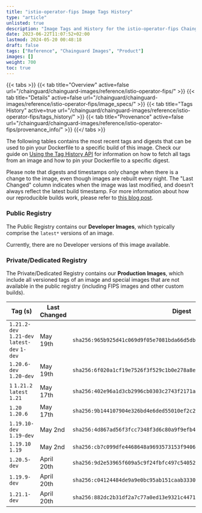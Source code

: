```yaml
---
title: "istio-operator-fips Image Tags History"
type: "article"
unlisted: true
description: "Image Tags and History for the istio-operator-fips Chainguard Image"
date: 2023-06-22T11:07:52+02:00
lastmod: 2024-05-20 00:48:18
draft: false
tags: ["Reference", "Chainguard Images", "Product"]
images: []
weight: 700
toc: true
---
```


{{< tabs >}}
{{< tab title="Overview" active=false url="/chainguard/chainguard-images/reference/istio-operator-fips/" >}}
{{< tab title="Details" active=false url="/chainguard/chainguard-images/reference/istio-operator-fips/image_specs/" >}}
{{< tab title="Tags History" active=true url="/chainguard/chainguard-images/reference/istio-operator-fips/tags_history/" >}}
{{< tab title="Provenance" active=false url="/chainguard/chainguard-images/reference/istio-operator-fips/provenance_info/" >}}
{{</ tabs >}}

The following tables contains the most recent tags and digests that can be used to pin your Dockerfile to a specific build of this image. Check our guide on [Using the Tag History API](/chainguard/chainguard-images/using-the-tag-history-api/) for information on how to fetch all tags from an image and how to pin your Dockerfile to a specific digest.

Please note that digests and timestamps only change when there is a change to the image, even though images are rebuilt every night. The "Last Changed" column indicates when the image was last modified, and doesn't always reflect the latest build timestamp. For more information about how our reproducible builds work, please refer to [this blog post](https://www.chainguard.dev/unchained/reproducing-chainguards-reproducible-image-builds).

### Public Registry
The Public Registry contains our **Developer Images**, which typically comprise the `latest*` versions of an image.

Currently, there are no Developer versions of this image available.

### Private/Dedicated Registry
The Private/Dedicated Registry contains our **Production Images**, which include all versioned tags of an image and special images that are not available in the public registry (including FIPS images and other custom builds).

| Tag (s)                                       | Last Changed | Digest                                                                    |
|-----------------------------------------------|--------------|---------------------------------------------------------------------------|
|  `1.21.2-dev` `1.21-dev` `latest-dev` `1-dev` | May 19th     | `sha256:965b925d41c069d9f05e7081bda66d5db5d9b131668666add9bd7988e2bf115a` |
|  `1.20.6-dev` `1.20-dev`                      | May 19th     | `sha256:6f020a1cf19e7526f3f529c1b0e278a8e49bfdd1f058265e6e1db483b843a9d7` |
|  `1` `1.21.2` `latest` `1.21`                 | May 17th     | `sha256:402e96a1d3cb2996cb0303c2743f2171adb1be82af5a6ec3491a844f4d9fa0f6` |
|  `1.20` `1.20.6`                              | May 17th     | `sha256:9b144107904e326bd4e6ded55010ef2c2ab2ccd22ce5a722f713e2fac4b41871` |
|  `1.19.10-dev` `1.19-dev`                     | May 2nd      | `sha256:4d867ad56f3fcc7348f3d6c80a9f9efb4d8be96075664dc581c5ba7af4a7f2ad` |
|  `1.19.10` `1.19`                             | May 2nd      | `sha256:cb7c099dfe4468648a9693573153f94063050b29dcf45445ce4ccc61e0f381ce` |
|  `1.20.5-dev`                                 | April 20th   | `sha256:9d2e53965f609a5c9f24fbfc497c54052c458cb5686ce7a287c536a33d092c2b` |
|  `1.19.9-dev`                                 | April 20th   | `sha256:c04124484de9a9e0bc95ab151caab33306439591ec2fa2b11d5deb69b4cbf365` |
|  `1.21.1-dev`                                 | April 20th   | `sha256:882dc2b31df2a7c77a0ed13e9321c4471b9a5661879fc49e05f1fc202cd75664` |


